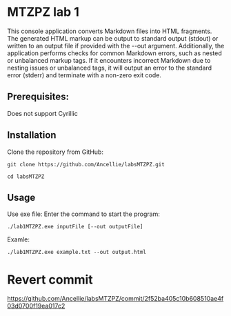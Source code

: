 # MTZPZ lab 1
This console application converts Markdown files into HTML fragments. The generated HTML markup can be output to standard output (stdout) or written to an output file if provided with the --out argument. Additionally, the application performs checks for common Markdown errors, such as nested or unbalanced markup tags. If it encounters incorrect Markdown due to nesting issues or unbalanced tags, it will output an error to the standard error (stderr) and terminate with a non-zero exit code.

## Prerequisites:
Does not support Cyrillic

## Installation
Clone the repository from GitHub:

```git clone https://github.com/Ancellie/labsMTZPZ.git```

```cd labsMTZPZ```

## Usage
Use exe file:
Enter the command to start the program:

```./lab1MTZPZ.exe inputFile [--out outputFile]```

Examle:

```./lab1MTZPZ.exe example.txt --out output.html```

# Revert commit
https://github.com/Ancellie/labsMTZPZ/commit/2f52ba405c10b608510ae4f03d0700f19ea017c2
